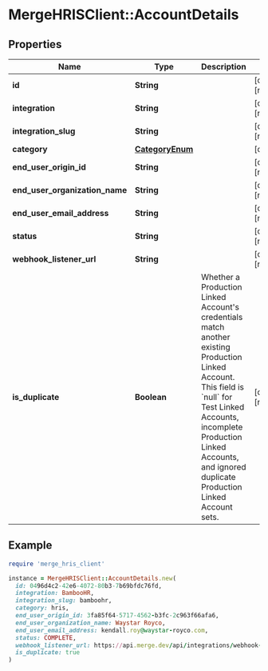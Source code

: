 # MergeHRISClient::AccountDetails

## Properties

| Name | Type | Description | Notes |
| ---- | ---- | ----------- | ----- |
| **id** | **String** |  | [optional][readonly] |
| **integration** | **String** |  | [optional][readonly] |
| **integration_slug** | **String** |  | [optional][readonly] |
| **category** | [**CategoryEnum**](CategoryEnum.md) |  | [optional] |
| **end_user_origin_id** | **String** |  | [optional][readonly] |
| **end_user_organization_name** | **String** |  | [optional][readonly] |
| **end_user_email_address** | **String** |  | [optional][readonly] |
| **status** | **String** |  | [optional][readonly] |
| **webhook_listener_url** | **String** |  | [optional][readonly] |
| **is_duplicate** | **Boolean** | Whether a Production Linked Account&#39;s credentials match another existing Production Linked Account. This field is &#x60;null&#x60; for Test Linked Accounts, incomplete Production Linked Accounts, and ignored duplicate Production Linked Account sets. | [optional][readonly] |

## Example

```ruby
require 'merge_hris_client'

instance = MergeHRISClient::AccountDetails.new(
  id: 0496d4c2-42e6-4072-80b3-7b69bfdc76fd,
  integration: BambooHR,
  integration_slug: bamboohr,
  category: hris,
  end_user_origin_id: 3fa85f64-5717-4562-b3fc-2c963f66afa6,
  end_user_organization_name: Waystar Royco,
  end_user_email_address: kendall.roy@waystar-royco.com,
  status: COMPLETE,
  webhook_listener_url: https://api.merge.dev/api/integrations/webhook-listener/7fc3mee0UW8ecV4,
  is_duplicate: true
)
```

